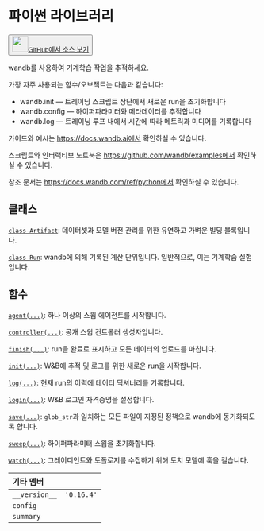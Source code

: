 
# 파이썬 라이브러리

<p><button style={{display: 'flex', alignItems: 'center', backgroundColor: 'white', border: '1px solid #ddd', padding: '10px', borderRadius: '6px', cursor: 'pointer', boxShadow: '0 2px 3px rgba(0,0,0,0.1)', transition: 'all 0.3s'}}><a href='https://www.github.com/wandb/wandb/tree/v0.16.4/wandb/__init__.py' style={{fontSize: '1.2em', display: 'flex', alignItems: 'center'}}><img src='https://github.githubassets.com/images/modules/logos_page/GitHub-Mark.png' height='32px' width='32px' style={{marginRight: '10px'}}/>GitHub에서 소스 보기</a></button></p>

wandb를 사용하여 기계학습 작업을 추적하세요.

가장 자주 사용되는 함수/오브젝트는 다음과 같습니다:

- wandb.init — 트레이닝 스크립트 상단에서 새로운 run을 초기화합니다
- wandb.config — 하이퍼파라미터와 메타데이터를 추적합니다
- wandb.log — 트레이닝 루프 내에서 시간에 따라 메트릭과 미디어를 기록합니다

가이드와 예시는 https://docs.wandb.ai에서 확인하실 수 있습니다.

스크립트와 인터랙티브 노트북은 https://github.com/wandb/examples에서 확인하실 수 있습니다.

참조 문서는 https://docs.wandb.com/ref/python에서 확인하실 수 있습니다.

## 클래스

[`class Artifact`](./artifact.md): 데이터셋과 모델 버전 관리를 위한 유연하고 가벼운 빌딩 블록입니다.

[`class Run`](./run.md): wandb에 의해 기록된 계산 단위입니다. 일반적으로, 이는 기계학습 실험입니다.

## 함수

[`agent(...)`](./agent.md): 하나 이상의 스윕 에이전트를 시작합니다.

[`controller(...)`](./controller.md): 공개 스윕 컨트롤러 생성자입니다.

[`finish(...)`](./finish.md): run을 완료로 표시하고 모든 데이터의 업로드를 마칩니다.

[`init(...)`](./init.md): W&B에 추적 및 로그를 위한 새로운 run을 시작합니다.

[`log(...)`](./log.md): 현재 run의 이력에 데이터 딕셔너리를 기록합니다.

[`login(...)`](./login.md): W&B 로그인 자격증명을 설정합니다.

[`save(...)`](./save.md): `glob_str`과 일치하는 모든 파일이 지정된 정책으로 wandb에 동기화되도록 합니다.

[`sweep(...)`](./sweep.md): 하이퍼파라미터 스윕을 초기화합니다.

[`watch(...)`](./watch.md): 그레이디언트와 토폴로지를 수집하기 위해 토치 모델에 훅을 걸습니다.

| 기타 멤버 |  |
| :--- | :--- |
|  `__version__`<a id="__version__"></a> |  `'0.16.4'` |
|  `config`<a id="config"></a> |   |
|  `summary`<a id="summary"></a> |   |
